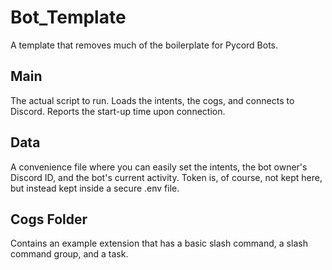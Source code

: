 # Bot_Template
A template that removes much of the boilerplate for Pycord Bots.

## Main
The actual script to run. Loads the intents, the cogs, and connects to Discord. Reports the start-up time upon connection.

## Data
A convenience file where you can easily set the intents, the bot owner's Discord ID, and the bot's current activity.
Token is, of course, not kept here, but instead kept inside a secure .env file.

## Cogs Folder
Contains an example extension that has a basic slash command, a slash command group, and a task.

